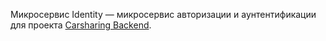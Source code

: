 Микросервис Identity — микросервис авторизации и аунтентификации для проекта [Carsharing Backend](https://gitlab.com/carsharing-backend).

